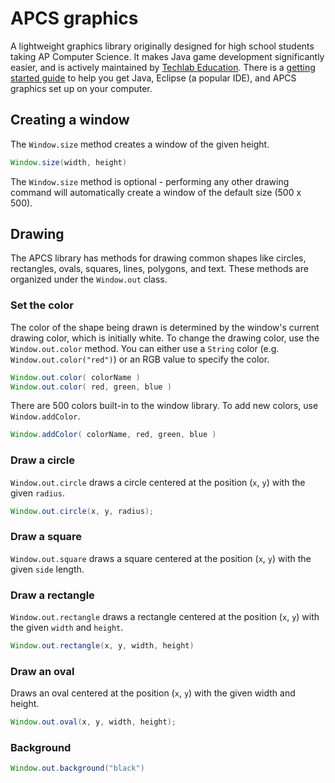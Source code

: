 # APCS graphics

A lightweight graphics library originally designed for high school students taking AP Computer Science. It makes Java game development significantly easier, and is actively maintained by [Techlab Education](https://techlab.education/java). There is a [getting started guide](https://techlab.education/java/start) to help you get Java, Eclipse (a popular IDE), and APCS graphics set up on your computer. 

## Creating a window

The `Window.size` method creates a window of the given height.

```java
Window.size(width, height)
```

The `Window.size` method is optional - performing any other drawing command will automatically create a window of the default size (500 x 500).

## Drawing

The APCS library has methods for drawing common shapes like circles, rectangles, ovals, squares, lines, polygons, and text. These methods are organized under the `Window.out` class.

### Set the color

The color of the shape being drawn is determined by the window's current drawing color, which is initially white. To change the drawing color, use the `Window.out.color` method. You can either use a `String` color (e.g. `Window.out.color("red")`) or an RGB value to specify the color.

```java
Window.out.color( colorName )
Window.out.color( red, green, blue )
```

There are 500 colors built-in to the window library. To add new colors, use `Window.addColor`.

```java
Window.addColor( colorName, red, green, blue )
```

### Draw a circle

`Window.out.circle` draws a circle centered at the position (`x`, `y`) with the given `radius`.

```java
Window.out.circle(x, y, radius);
```

### Draw a square

`Window.out.square` draws a square centered at the position (`x`, `y`) with the given `side` length.

### Draw a rectangle

`Window.out.rectangle` draws a rectangle centered at the position (`x`, `y`) with the given `width` and `height`.

```java
Window.out.rectangle(x, y, width, height)
```

### Draw an oval

Draws an oval centered at the position (`x`, `y`) with the given width and height.

```java
Window.out.oval(x, y, width, height);
```

### Background

```java
Window.out.background("black")
```
